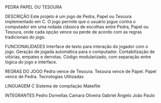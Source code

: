 PEDRA PAPEL OU TESOURA 

DESCRIÇÃO
Este projeto é um jogo de Pedra, Papel ou Tesoura implementado em C. O jogo permite que o usuário jogue contra o computador em uma rodada clássica de escolhas entre Pedra, Papel ou Tesoura, onde cada opção vence ou perde de acordo com as regras tradicionais do jogo.

FUNCIONALIDADES
Interface de texto para interação do jogador com o jogo.
Geração de jogada automática para o computador.
Contabilização de vitórias, empates e derrotas.
Código modularizado, com separação entre lógica do jogo e interface.


REGRAS DO JOGO
Pedra vence de Tesoura.
Tesoura vence de Papel.
Papel vence de Pedra.
Tecnologias Utilizadas


LINGUAGEM C
Sistema de compilação Makefile


INTEGRANTES
Pedro Dornellas Camara Oliveira
Gabriel Ângelo
João Paulo

